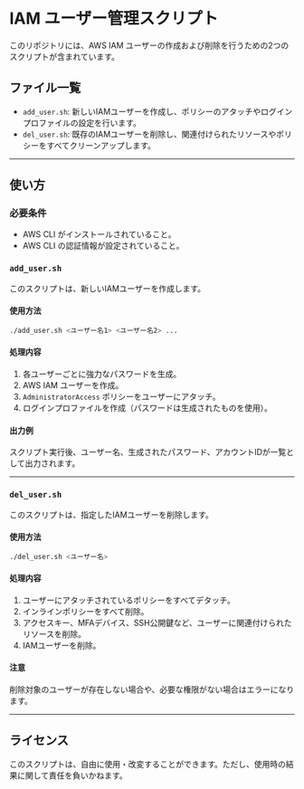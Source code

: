 # IAM ユーザー管理スクリプト

このリポジトリには、AWS IAM ユーザーの作成および削除を行うための2つのスクリプトが含まれています。

## ファイル一覧

- `add_user.sh`: 新しいIAMユーザーを作成し、ポリシーのアタッチやログインプロファイルの設定を行います。
- `del_user.sh`: 既存のIAMユーザーを削除し、関連付けられたリソースやポリシーをすべてクリーンアップします。

---

## 使い方

### 必要条件

- AWS CLI がインストールされていること。
- AWS CLI の認証情報が設定されていること。

### `add_user.sh`

このスクリプトは、新しいIAMユーザーを作成します。

#### 使用方法

```bash
./add_user.sh <ユーザー名1> <ユーザー名2> ...
```

#### 処理内容

1. 各ユーザーごとに強力なパスワードを生成。
2. AWS IAM ユーザーを作成。
3. `AdministratorAccess` ポリシーをユーザーにアタッチ。
4. ログインプロファイルを作成（パスワードは生成されたものを使用）。

#### 出力例

スクリプト実行後、ユーザー名、生成されたパスワード、アカウントIDが一覧として出力されます。

---

### `del_user.sh`

このスクリプトは、指定したIAMユーザーを削除します。

#### 使用方法

```bash
./del_user.sh <ユーザー名>
```

#### 処理内容

1. ユーザーにアタッチされているポリシーをすべてデタッチ。
2. インラインポリシーをすべて削除。
3. アクセスキー、MFAデバイス、SSH公開鍵など、ユーザーに関連付けられたリソースを削除。
4. IAMユーザーを削除。

#### 注意

削除対象のユーザーが存在しない場合や、必要な権限がない場合はエラーになります。

---

## ライセンス

このスクリプトは、自由に使用・改変することができます。ただし、使用時の結果に関して責任を負いかねます。
